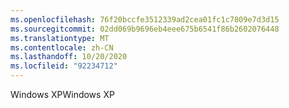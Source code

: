 ```yaml
---
ms.openlocfilehash: 76f20bccfe3512339ad2cea01fc1c7809e7d3d15
ms.sourcegitcommit: 02dd069b9696eb4eee675b6541f86b2602076448
ms.translationtype: MT
ms.contentlocale: zh-CN
ms.lasthandoff: 10/20/2020
ms.locfileid: "92234712"
---
```

<span data-ttu-id="68753-101">Windows XP</span><span class="sxs-lookup"><span data-stu-id="68753-101">Windows XP</span></span>
